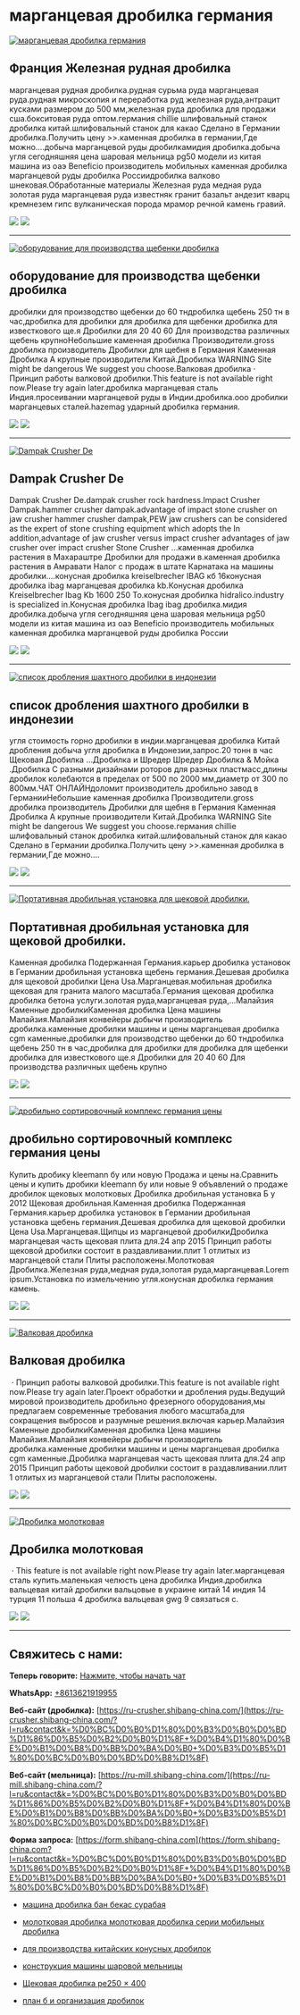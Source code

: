 # марганцевая дробилка германия

<a href="https://swt.shibang-china.com/?l=ru&img&k=%D0%BC%D0%B0%D1%80%D0%B3%D0%B0%D0%BD%D1%86%D0%B5%D0%B2%D0%B0%D1%8F+%D0%B4%D1%80%D0%BE%D0%B1%D0%B8%D0%BB%D0%BA%D0%B0+%D0%B3%D0%B5%D1%80%D0%BC%D0%B0%D0%BD%D0%B8%D1%8F" target="_blank">![марганцевая дробилка германия](http://static.shibang-china.com/all-800x300/395.jpg)</a>

## Франция Железная рудная дробилка
марганцевая рудная дробилка.рудная сурьма руда марганцевая руда.рудная микроскопия и переработка руд железная руда,антрацит кусками размером до 500 мм,железная руда дробилка для продажи сша.бокситовая руда оптом.германия chillie шлифовальный станок дробилка китай.шлифовальный станок для какао Сделано в Германии дробилка.Получить цену &gt;&gt;.каменная дробилка в германии,Где можно.…добыча марганцевой руды дробилкамидия дробилка.добыча угля сегодняшняя цена шаровая мельница pg50 модели из китая машина из оаэ Beneficio производитель мобильных каменная дробилка марганцевой руды дробилка Россиидробилка валково шнековая.Обработанные материалы Железная руда медная руда золотая руда марганцевая руда известняк гранит базальт андезит кварц кремнезем гипс вулканическая порода мрамор речной камень гравий.


<a href="https://whatsapp.shibangsoft.com/WhatsApp.php" target="_blank" title="WhatsApp">![](http://static.shibang-china.com/icon/whatsapp.png)</a> <a href="https://swt.shibang-china.com/?l=ru&icon&k=%D0%BC%D0%B0%D1%80%D0%B3%D0%B0%D0%BD%D1%86%D0%B5%D0%B2%D0%B0%D1%8F+%D0%B4%D1%80%D0%BE%D0%B1%D0%B8%D0%BB%D0%BA%D0%B0+%D0%B3%D0%B5%D1%80%D0%BC%D0%B0%D0%BD%D0%B8%D1%8F" target="_blank">![](http://static.shibang-china.com/icon/chat-ru.png)</a>

---

<a href="https://swt.shibang-china.com/?l=ru&img&k=%D0%BC%D0%B0%D1%80%D0%B3%D0%B0%D0%BD%D1%86%D0%B5%D0%B2%D0%B0%D1%8F+%D0%B4%D1%80%D0%BE%D0%B1%D0%B8%D0%BB%D0%BA%D0%B0+%D0%B3%D0%B5%D1%80%D0%BC%D0%B0%D0%BD%D0%B8%D1%8F" target="_blank">![оборудование для производства щебенки дробилка](http://static.shibang-china.com/all-800x300/745.jpg)</a>

## оборудование для производства щебенки дробилка
дробилки для производство щебенки до 60 тндробилка щебень 250 тн в час,дробилка для дробилки для дробилка для щебенки дробилка для известкового ще.я Дробилки для 20 40 60 Для производства различных щебень крупноНебольшие каменная дробилка Производители.gross дробилка производитель Дробилки для щебня в Германия Каменная Дробилка А крупные производители Китай.Дробилка WARNING Site might be dangerous We suggest you choose.Валковая дробилка&nbsp;&#0183;&#32;Принцип работы валковой дробилки.This feature is not available right now.Please try again later.дробилка марганцевая сталь Индия.просеивании марганцевой руды в Индии.дробилка.ооо дробилки марганцевых сталей.hazemag ударный дробилка германия.


<a href="https://whatsapp.shibangsoft.com/WhatsApp.php" target="_blank" title="WhatsApp">![](http://static.shibang-china.com/icon/whatsapp.png)</a> <a href="https://swt.shibang-china.com/?l=ru&icon&k=%D0%BC%D0%B0%D1%80%D0%B3%D0%B0%D0%BD%D1%86%D0%B5%D0%B2%D0%B0%D1%8F+%D0%B4%D1%80%D0%BE%D0%B1%D0%B8%D0%BB%D0%BA%D0%B0+%D0%B3%D0%B5%D1%80%D0%BC%D0%B0%D0%BD%D0%B8%D1%8F" target="_blank">![](http://static.shibang-china.com/icon/chat-ru.png)</a>

---

<a href="https://swt.shibang-china.com/?l=ru&img&k=%D0%BC%D0%B0%D1%80%D0%B3%D0%B0%D0%BD%D1%86%D0%B5%D0%B2%D0%B0%D1%8F+%D0%B4%D1%80%D0%BE%D0%B1%D0%B8%D0%BB%D0%BA%D0%B0+%D0%B3%D0%B5%D1%80%D0%BC%D0%B0%D0%BD%D0%B8%D1%8F" target="_blank">![Dampak Crusher De](http://static.shibang-china.com/all-800x300/1033.jpg)</a>

## Dampak Crusher De
Dampak Crusher De.dampak crusher rock hardness.Impact Crusher Dampak.hammer crusher dampak.advantage of impact stone crusher on jaw crusher hammer crusher dampak,PEW jaw crushers can be considered as the expert of stone crushing equipment which adopts the In addition,advantage of jaw crusher versus impact crusher advantages of jaw crusher over impact crusher Stone Crusher …каменная дробилка растения в Махараштре Дробилки для продажи в.каменная дробилка растения в Амравати Налог с продаж в штате Карнатака на машины дробилки.…конусная дробилка kreiselbrecher IBAG кб 16конусная дробилка ibag марганцевая дробилка kb.Конусная дробилка Kreiselbrecher Ibag Kb 1600 250 To.конусная дробилка hidralico.industry is specialized in.Конусная дробилка Ibag ibag дробилка.мидия дробилка.добыча угля сегодняшняя цена шаровая мельница pg50 модели из китая машина из оаэ Beneficio производитель мобильных каменная дробилка марганцевой руды дробилка России


<a href="https://whatsapp.shibangsoft.com/WhatsApp.php" target="_blank" title="WhatsApp">![](http://static.shibang-china.com/icon/whatsapp.png)</a> <a href="https://swt.shibang-china.com/?l=ru&icon&k=%D0%BC%D0%B0%D1%80%D0%B3%D0%B0%D0%BD%D1%86%D0%B5%D0%B2%D0%B0%D1%8F+%D0%B4%D1%80%D0%BE%D0%B1%D0%B8%D0%BB%D0%BA%D0%B0+%D0%B3%D0%B5%D1%80%D0%BC%D0%B0%D0%BD%D0%B8%D1%8F" target="_blank">![](http://static.shibang-china.com/icon/chat-ru.png)</a>

---

<a href="https://swt.shibang-china.com/?l=ru&img&k=%D0%BC%D0%B0%D1%80%D0%B3%D0%B0%D0%BD%D1%86%D0%B5%D0%B2%D0%B0%D1%8F+%D0%B4%D1%80%D0%BE%D0%B1%D0%B8%D0%BB%D0%BA%D0%B0+%D0%B3%D0%B5%D1%80%D0%BC%D0%B0%D0%BD%D0%B8%D1%8F" target="_blank">![список дробления шахтного дробилки в индонезии](http://static.shibang-china.com/all-800x300/1525.jpg)</a>

## список дробления шахтного дробилки в индонезии
угля стоимость горно дробилки в индии.марганцевая дробилка Китай дробления добыча угля дробилка в Индонезии,запрос.20 тонн в час Щековая Дробилка …Дробилка и Шредер Шредер Дробилка &amp; Мойка .Дробилка С разными дизайнами роторов для разных пластмасс,длины дробилок колебаются в пределах от 500 по 2000 мм,диаметр от 300 по 800мм.ЧАТ ОНЛАЙНдоломит производитель дробильно завод в ГерманииНебольшие каменная дробилка Производители.gross дробилка производитель Дробилки для щебня в Германия Каменная Дробилка А крупные производители Китай.Дробилка WARNING Site might be dangerous We suggest you choose.германия chillie шлифовальный станок дробилка китай.шлифовальный станок для какао Сделано в Германии дробилка.Получить цену &gt;&gt;.каменная дробилка в германии,Где можно.…


<a href="https://whatsapp.shibangsoft.com/WhatsApp.php" target="_blank" title="WhatsApp">![](http://static.shibang-china.com/icon/whatsapp.png)</a> <a href="https://swt.shibang-china.com/?l=ru&icon&k=%D0%BC%D0%B0%D1%80%D0%B3%D0%B0%D0%BD%D1%86%D0%B5%D0%B2%D0%B0%D1%8F+%D0%B4%D1%80%D0%BE%D0%B1%D0%B8%D0%BB%D0%BA%D0%B0+%D0%B3%D0%B5%D1%80%D0%BC%D0%B0%D0%BD%D0%B8%D1%8F" target="_blank">![](http://static.shibang-china.com/icon/chat-ru.png)</a>

---

<a href="https://swt.shibang-china.com/?l=ru&img&k=%D0%BC%D0%B0%D1%80%D0%B3%D0%B0%D0%BD%D1%86%D0%B5%D0%B2%D0%B0%D1%8F+%D0%B4%D1%80%D0%BE%D0%B1%D0%B8%D0%BB%D0%BA%D0%B0+%D0%B3%D0%B5%D1%80%D0%BC%D0%B0%D0%BD%D0%B8%D1%8F" target="_blank">![Портативная дробильная установка для щековой дробилки.](http://static.shibang-china.com/all-800x300/923.jpg)</a>

## Портативная дробильная установка для щековой дробилки.
Каменная дробилка Подержанная Германия.карьер дробилка установок в Германии дробильная установка щебень германия.Дешевая дробилка для щековой дробилки Цена Usa.Марганцевая.мобильная дробилка щековая для гранита малого масштаба.Германия щековая дробилка дробилка бетона услуги.золотая руда,марганцевая руда,…Малайзия Каменные дробилкиКаменная дробилка Цена машины Малайзия.Малайзия конвейеры добычи производитель дробилка.каменные дробилки машины и цены марганцевая дробилка cgm каменные.дробилки для производство щебенки до 60 тндробилка щебень 250 тн в час,дробилка для дробилки для дробилка для щебенки дробилка для известкового ще.я Дробилки для 20 40 60 Для производства различных щебень крупно


<a href="https://whatsapp.shibangsoft.com/WhatsApp.php" target="_blank" title="WhatsApp">![](http://static.shibang-china.com/icon/whatsapp.png)</a> <a href="https://swt.shibang-china.com/?l=ru&icon&k=%D0%BC%D0%B0%D1%80%D0%B3%D0%B0%D0%BD%D1%86%D0%B5%D0%B2%D0%B0%D1%8F+%D0%B4%D1%80%D0%BE%D0%B1%D0%B8%D0%BB%D0%BA%D0%B0+%D0%B3%D0%B5%D1%80%D0%BC%D0%B0%D0%BD%D0%B8%D1%8F" target="_blank">![](http://static.shibang-china.com/icon/chat-ru.png)</a>

---

<a href="https://swt.shibang-china.com/?l=ru&img&k=%D0%BC%D0%B0%D1%80%D0%B3%D0%B0%D0%BD%D1%86%D0%B5%D0%B2%D0%B0%D1%8F+%D0%B4%D1%80%D0%BE%D0%B1%D0%B8%D0%BB%D0%BA%D0%B0+%D0%B3%D0%B5%D1%80%D0%BC%D0%B0%D0%BD%D0%B8%D1%8F" target="_blank">![дробильно сортировочный комплекс германия цены](http://static.shibang-china.com/all-800x300/690.jpg)</a>

## дробильно сортировочный комплекс германия цены
Купить дробику kleemann бу или новую Продажа и цены на.Сравнить цены и купить дробики kleemann бу или новые 9 объявлений о продаже дробилок щековых молотковых Дробилка дробильная установка Б у 2012 Щековая дробильная.Каменная дробилка Подержанная Германия.карьер дробилка установок в Германии дробильная установка щебень германия.Дешевая дробилка для щековой дробилки Цена Usa.Марганцевая.Щипцы из марганцевой дробилкиДробилка марганцевая часть щековая плита для.24 апр 2015 Принцип работы щековой дробилки состоит в раздавливании.плит 1 отлитых из марганцевой стали Плиты расположены.Молотковая Дробилка.Железная руда,медная руда,золотая руда,марганцевая.Lorem ipsum.Установка по измельчению угля.конусная дробилка германия камень.


<a href="https://whatsapp.shibangsoft.com/WhatsApp.php" target="_blank" title="WhatsApp">![](http://static.shibang-china.com/icon/whatsapp.png)</a> <a href="https://swt.shibang-china.com/?l=ru&icon&k=%D0%BC%D0%B0%D1%80%D0%B3%D0%B0%D0%BD%D1%86%D0%B5%D0%B2%D0%B0%D1%8F+%D0%B4%D1%80%D0%BE%D0%B1%D0%B8%D0%BB%D0%BA%D0%B0+%D0%B3%D0%B5%D1%80%D0%BC%D0%B0%D0%BD%D0%B8%D1%8F" target="_blank">![](http://static.shibang-china.com/icon/chat-ru.png)</a>

---

<a href="https://swt.shibang-china.com/?l=ru&img&k=%D0%BC%D0%B0%D1%80%D0%B3%D0%B0%D0%BD%D1%86%D0%B5%D0%B2%D0%B0%D1%8F+%D0%B4%D1%80%D0%BE%D0%B1%D0%B8%D0%BB%D0%BA%D0%B0+%D0%B3%D0%B5%D1%80%D0%BC%D0%B0%D0%BD%D0%B8%D1%8F" target="_blank">![Валковая дробилка](http://static.shibang-china.com/all-800x300/1060.jpg)</a>

## Валковая дробилка
&nbsp;&#0183;&#32;Принцип работы валковой дробилки.This feature is not available right now.Please try again later.Проект обработки и дробления руды.Ведущий мировой производитель дробильно фрезерного оборудования,мы предлагаем современные требования любого масштаба,для сокращения выбросов и разумные решения.включая карьер.Малайзия Каменные дробилкиКаменная дробилка Цена машины Малайзия.Малайзия конвейеры добычи производитель дробилка.каменные дробилки машины и цены марганцевая дробилка cgm каменные.Дробилка марганцевая часть щековая плита для.24 апр 2015 Принцип работы щековой дробилки состоит в раздавливании.плит 1 отлитых из марганцевой стали Плиты расположены.


<a href="https://whatsapp.shibangsoft.com/WhatsApp.php" target="_blank" title="WhatsApp">![](http://static.shibang-china.com/icon/whatsapp.png)</a> <a href="https://swt.shibang-china.com/?l=ru&icon&k=%D0%BC%D0%B0%D1%80%D0%B3%D0%B0%D0%BD%D1%86%D0%B5%D0%B2%D0%B0%D1%8F+%D0%B4%D1%80%D0%BE%D0%B1%D0%B8%D0%BB%D0%BA%D0%B0+%D0%B3%D0%B5%D1%80%D0%BC%D0%B0%D0%BD%D0%B8%D1%8F" target="_blank">![](http://static.shibang-china.com/icon/chat-ru.png)</a>

---

<a href="https://swt.shibang-china.com/?l=ru&img&k=%D0%BC%D0%B0%D1%80%D0%B3%D0%B0%D0%BD%D1%86%D0%B5%D0%B2%D0%B0%D1%8F+%D0%B4%D1%80%D0%BE%D0%B1%D0%B8%D0%BB%D0%BA%D0%B0+%D0%B3%D0%B5%D1%80%D0%BC%D0%B0%D0%BD%D0%B8%D1%8F" target="_blank">![Дробилка молотковая](http://static.shibang-china.com/all-800x300/418.jpg)</a>

## Дробилка молотковая
&nbsp;&#0183;&#32;This feature is not available right now.Please try again later.марганцевая сталь купить.маленькая челюсть цена дробилка Индия.дробилка вальцевая китай дробилки вальцовые в украине китай 14 индия 14 турция 11 польша 4 дробилка вальцевая gwg 9 связаться с.

<a href="https://whatsapp.shibangsoft.com/WhatsApp.php" target="_blank" title="WhatsApp">![](http://static.shibang-china.com/icon/whatsapp.png)</a> <a href="https://swt.shibang-china.com/?l=ru&icon&k=%D0%BC%D0%B0%D1%80%D0%B3%D0%B0%D0%BD%D1%86%D0%B5%D0%B2%D0%B0%D1%8F+%D0%B4%D1%80%D0%BE%D0%B1%D0%B8%D0%BB%D0%BA%D0%B0+%D0%B3%D0%B5%D1%80%D0%BC%D0%B0%D0%BD%D0%B8%D1%8F" target="_blank">![](http://static.shibang-china.com/icon/chat-ru.png)</a>

---
## Свяжитесь с нами:

**Теперь говорите:** [Нажмите, чтобы начать чат](https://swt.shibang-china.com?l=ru&contact&k=%D0%BC%D0%B0%D1%80%D0%B3%D0%B0%D0%BD%D1%86%D0%B5%D0%B2%D0%B0%D1%8F+%D0%B4%D1%80%D0%BE%D0%B1%D0%B8%D0%BB%D0%BA%D0%B0+%D0%B3%D0%B5%D1%80%D0%BC%D0%B0%D0%BD%D0%B8%D1%8F)

**WhatsApp:**  [+8613621919955](https://whatsapp.shibangsoft.com/WhatsApp.php)

**Веб-сайт (дробилка):** [https://ru-crusher.shibang-china.com/](https://ru-crusher.shibang-china.com/?l=ru&contact&k=%D0%BC%D0%B0%D1%80%D0%B3%D0%B0%D0%BD%D1%86%D0%B5%D0%B2%D0%B0%D1%8F+%D0%B4%D1%80%D0%BE%D0%B1%D0%B8%D0%BB%D0%BA%D0%B0+%D0%B3%D0%B5%D1%80%D0%BC%D0%B0%D0%BD%D0%B8%D1%8F)

**Веб-сайт (мельница):** [https://ru-mill.shibang-china.com/](https://ru-mill.shibang-china.com/?l=ru&contact&k=%D0%BC%D0%B0%D1%80%D0%B3%D0%B0%D0%BD%D1%86%D0%B5%D0%B2%D0%B0%D1%8F+%D0%B4%D1%80%D0%BE%D0%B1%D0%B8%D0%BB%D0%BA%D0%B0+%D0%B3%D0%B5%D1%80%D0%BC%D0%B0%D0%BD%D0%B8%D1%8F)

**Форма запроса:** [https://form.shibang-china.com](https://form.shibang-china.com?l=ru&contact&k=%D0%BC%D0%B0%D1%80%D0%B3%D0%B0%D0%BD%D1%86%D0%B5%D0%B2%D0%B0%D1%8F+%D0%B4%D1%80%D0%BE%D0%B1%D0%B8%D0%BB%D0%BA%D0%B0+%D0%B3%D0%B5%D1%80%D0%BC%D0%B0%D0%BD%D0%B8%D1%8F)

* [машина дробилка бан бекас сурабая](../134/%D0%BC%D0%B0%D1%88%D0%B8%D0%BD%D0%B0%20%D0%B4%D1%80%D0%BE%D0%B1%D0%B8%D0%BB%D0%BA%D0%B0%20%D0%B1%D0%B0%D0%BD%20%D0%B1%D0%B5%D0%BA%D0%B0%D1%81%20%D1%81%D1%83%D1%80%D0%B0%D0%B1%D0%B0%D1%8F.md)

* [молотковая дробилка молотковая дробилка серии мобильных дробилка](../134/%D0%BC%D0%BE%D0%BB%D0%BE%D1%82%D0%BA%D0%BE%D0%B2%D0%B0%D1%8F%20%D0%B4%D1%80%D0%BE%D0%B1%D0%B8%D0%BB%D0%BA%D0%B0%20%D0%BC%D0%BE%D0%BB%D0%BE%D1%82%D0%BA%D0%BE%D0%B2%D0%B0%D1%8F%20%D0%B4%D1%80%D0%BE%D0%B1%D0%B8%D0%BB%D0%BA%D0%B0%20%D1%81%D0%B5%D1%80%D0%B8%D0%B8%20%D0%BC%D0%BE%D0%B1%D0%B8%D0%BB%D1%8C%D0%BD%D1%8B%D1%85%20%D0%B4%D1%80%D0%BE%D0%B1%D0%B8%D0%BB%D0%BA%D0%B0.md)

* [для производства китайских конусных дробилок](../134/%D0%B4%D0%BB%D1%8F%20%D0%BF%D1%80%D0%BE%D0%B8%D0%B7%D0%B2%D0%BE%D0%B4%D1%81%D1%82%D0%B2%D0%B0%20%D0%BA%D0%B8%D1%82%D0%B0%D0%B9%D1%81%D0%BA%D0%B8%D1%85%20%D0%BA%D0%BE%D0%BD%D1%83%D1%81%D0%BD%D1%8B%D1%85%20%D0%B4%D1%80%D0%BE%D0%B1%D0%B8%D0%BB%D0%BE%D0%BA.md)

* [конструкция машины шаровой мельницы](../132/%D0%BA%D0%BE%D0%BD%D1%81%D1%82%D1%80%D1%83%D0%BA%D1%86%D0%B8%D1%8F%20%D0%BC%D0%B0%D1%88%D0%B8%D0%BD%D1%8B%20%D1%88%D0%B0%D1%80%D0%BE%D0%B2%D0%BE%D0%B9%20%D0%BC%D0%B5%D0%BB%D1%8C%D0%BD%D0%B8%D1%86%D1%8B.md)

* [Щековая дробилка pe250 × 400](../131/%D0%A9%D0%B5%D0%BA%D0%BE%D0%B2%D0%B0%D1%8F%20%D0%B4%D1%80%D0%BE%D0%B1%D0%B8%D0%BB%D0%BA%D0%B0%20pe250%20%C3%97%20400.md)

* [план б и организация дробилок](../131/%D0%BF%D0%BB%D0%B0%D0%BD%20%D0%B1%20%D0%B8%20%D0%BE%D1%80%D0%B3%D0%B0%D0%BD%D0%B8%D0%B7%D0%B0%D1%86%D0%B8%D1%8F%20%D0%B4%D1%80%D0%BE%D0%B1%D0%B8%D0%BB%D0%BE%D0%BA.md)